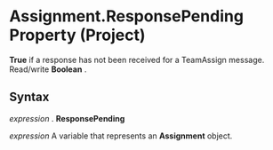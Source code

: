 
# Assignment.ResponsePending Property (Project)

 **True** if a response has not been received for a TeamAssign message. Read/write **Boolean** .


## Syntax

 _expression_ . **ResponsePending**

 _expression_ A variable that represents an **Assignment** object.

